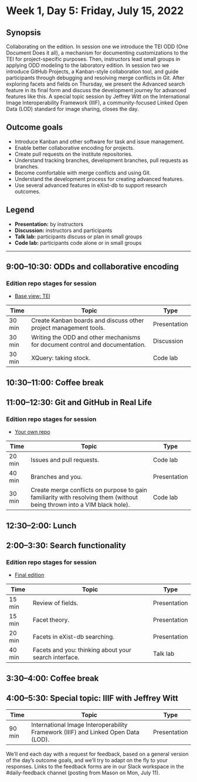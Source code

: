 # Week 1, Day 5: Friday, July 15, 2022
## Synopsis

Collaborating on the edition. In session one we introduce the TEI ODD (One Document
                Does it all), a mechanism for documenting customizations to the TEI for
                project-specific purposes. Then, instructors lead small groups in applying ODD
                modeling to the laboratory edition. In session two we introduce GitHub Projects, a
                Kanban-style collaboration tool, and guide participants through debugging and
                resolving merge conflicts in Git. After exploring facets and fields on Thursday, we
                present the Advanced search feature in its final form and discuss the development
                journey for advanced features like this. A special topic session by Jeffrey Witt on
                the International Image Interoperability Framework (IIIF), a community-focused
                Linked Open Data (LOD) standard for image sharing, closes the day.

## Outcome goals
* Introduce Kanban and other software for task and issue management.
* Enable better collaborative encoding for projects.
* Create pull requests on the institute repositories.
* Understand tracking branches, development branches, pull requests as branches.
* Become comfortable with merge conflicts and using Git.
* Understand the development process for creating advanced features.
* Use several advanced features in eXist-db to support research outcomes.

## Legend

* **Presentation:** by instructors
* **Discussion:** instructors and participants
* **Talk lab:** participants discuss or plan in small groups
* **Code lab:** participants code alone or in small groups

* * *
## 9:00–10:30: ODDs and collaborative encoding


### Edition repo stages for session

* [Base view: TEI](https://github.com/Pittsburgh-NEH-Institute/placeholder)

Time | Topic | Type
---- | ---- | ---- 
30 min | Create Kanban boards and discuss other project management tools. | Presentation
30 min | Writing the ODD and other mechanisms for document control and documentation. | Discussion
30 min | XQuery: taking stock. | Code lab

## 10:30–11:00: Coffee break

## 11:00–12:30: Git and GitHub in Real Life


### Edition repo stages for session

* [Your own repo](https://example.com)

Time | Topic | Type
---- | ---- | ---- 
20 min | Issues and pull requests. | Code lab
40 min | Branches and you. | Presentation
30 min | Create merge conflicts on purpose to gain familiarity with resolving them (without being thrown into a VIM black hole). | Code lab

## 12:30–2:00: Lunch

## 2:00–3:30: Search functionality


### Edition repo stages for session

* [Final edition](https://github.com/Pittsburgh-NEH-Institute/pr-app)

Time | Topic | Type
---- | ---- | ---- 
15 min | Review of fields. | Presentation
15 min | Facet theory. | Presentation
20 min | Facets in eXist-db searching. | Presentation
40 min | Facets and you: thinking about your search interface. | Talk lab

## 3:30–4:00: Coffee break

## 4:00–5:30: Special topic: IIIF with Jeffrey Witt

Time | Topic | Type
---- | ---- | ---- 
90 min | International Image Interoperability Framework (IIIF) and Linked Open Data (LOD). | Presentation

We’ll end each day with a request for feedback, based on a general version of the day’s outcome goals, and we’ll try to adapt on the fly to your responses. Links to the feedback forms are in our Slack workspace in the #daily-feedback channel (posting from Mason on Mon, July 11).